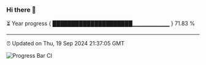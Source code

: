 ### Hi there 👋

⏳ Year progress { █████████████████████▁▁▁▁▁▁▁▁▁ } 71.83 %

---

⏰ Updated on Thu, 19 Sep 2024 21:37:05 GMT

![Progress Bar CI](https://github.com/IshwaranRudhara/GIT-ACTION/workflows/Progress%20Bar%20CI/badge.svg)
